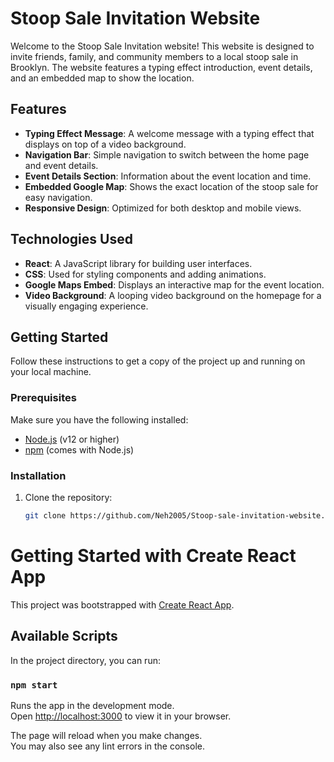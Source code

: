 # Stoop Sale Invitation Website

Welcome to the Stoop Sale Invitation website! This website is designed to invite friends, family, and community members to a local stoop sale in Brooklyn. The website features a typing effect introduction, event details, and an embedded map to show the location. 

## Features

- **Typing Effect Message**: A welcome message with a typing effect that displays on top of a video background.
- **Navigation Bar**: Simple navigation to switch between the home page and event details.
- **Event Details Section**: Information about the event location and time.
- **Embedded Google Map**: Shows the exact location of the stoop sale for easy navigation.
- **Responsive Design**: Optimized for both desktop and mobile views.

## Technologies Used

- **React**: A JavaScript library for building user interfaces.
- **CSS**: Used for styling components and adding animations.
- **Google Maps Embed**: Displays an interactive map for the event location.
- **Video Background**: A looping video background on the homepage for a visually engaging experience.

## Getting Started

Follow these instructions to get a copy of the project up and running on your local machine.

### Prerequisites

Make sure you have the following installed:

- [Node.js](https://nodejs.org/en/) (v12 or higher)
- [npm](https://www.npmjs.com/) (comes with Node.js)

### Installation

1. Clone the repository:
   ```bash
   git clone https://github.com/Neh2005/Stoop-sale-invitation-website.git
   

# Getting Started with Create React App

This project was bootstrapped with [Create React App](https://github.com/facebook/create-react-app).

## Available Scripts

In the project directory, you can run:

### `npm start`

Runs the app in the development mode.\
Open [http://localhost:3000](http://localhost:3000) to view it in your browser.

The page will reload when you make changes.\
You may also see any lint errors in the console.



